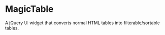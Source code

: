 MagicTable
==========

A jQuery UI widget that converts normal HTML tables into filterable/sortable tables.
